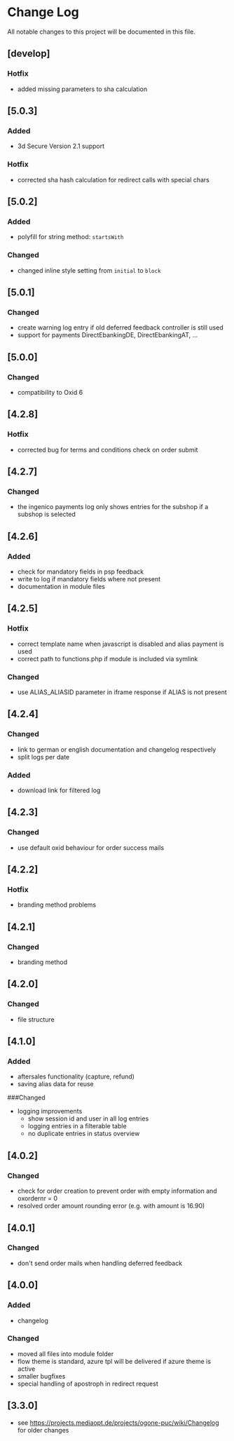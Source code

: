 # Change Log

All notable changes to this project will be documented in this file.

## [develop]
### Hotfix
- added missing parameters to sha calculation

## [5.0.3]
### Added
- 3d Secure Version 2.1 support
### Hotfix
- corrected sha hash calculation for redirect calls with special chars

## [5.0.2]  
### Added
- polyfill for string method: `startsWith`  
### Changed
- changed inline style setting from `initial` to `block`


## [5.0.1]
### Changed
- create warning log entry if old deferred feedback controller is still used
- support for payments DirectEbankingDE, DirectEbankingAT, ...

## [5.0.0]
### Changed
- compatibility to Oxid 6

## [4.2.8]
### Hotfix
- corrected bug for terms and conditions check on order submit

## [4.2.7]
### Changed
- the ingenico payments log only shows entries for the subshop if a subshop is selected

## [4.2.6]
### Added
- check for mandatory fields in psp feedback
- write to log if mandatory fields where not present
- documentation in module files

## [4.2.5]
### Hotfix
- correct template name when javascript is disabled and alias payment is used
- correct path to functions.php if module is included via symlink

### Changed
- use ALIAS_ALIASID parameter in iframe response if ALIAS is not present

## [4.2.4]
### Changed
- link to german or english documentation and changelog respectively
- split logs per date

### Added
- download link for filtered log

## [4.2.3]
### Changed
- use default oxid behaviour for order success mails

## [4.2.2]
### Hotfix
- branding method problems

## [4.2.1]
### Changed
- branding method

## [4.2.0]
### Changed
- file structure

## [4.1.0]
### Added
- aftersales functionality (capture, refund)
- saving alias data for reuse

###Changed
- logging improvements
    - show session id and user in all log entries
    - logging entries in a filterable table
    - no duplicate entries in status overview

## [4.0.2]
### Changed
- check for order creation to prevent order with empty information and oxordernr = 0
- resolved order amount rounding error (e.g. with amount is 16.90)

## [4.0.1]
### Changed
- don't send order mails when handling deferred feedback

## [4.0.0]
### Added
- changelog

### Changed
- moved all files into module folder
- flow theme is standard, azure tpl will be delivered if azure theme is active
- smaller bugfixes
- special handling of apostroph in redirect request

## [3.3.0]
- see https://projects.mediaopt.de/projects/ogone-puc/wiki/Changelog for older changes
